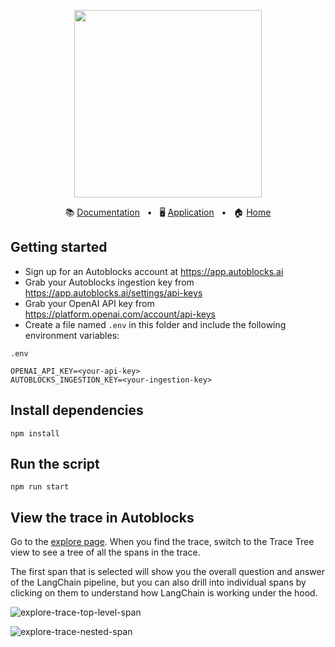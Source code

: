 <!-- banner start -->
<p align="center">
  <img src="https://app.autoblocks.ai/images/logo.png" width="300px">
</p>

<p align="center">
  📚
  <a href="https://docs.autoblocks.ai/">Documentation</a>
  &nbsp;
  •
  &nbsp;
  🖥️
  <a href="https://app.autoblocks.ai/">Application</a>
  &nbsp;
  •
  &nbsp;
  🏠
  <a href="https://www.autoblocks.ai/">Home</a>
</p>
<!-- banner end -->

<!-- getting started start -->

## Getting started

- Sign up for an Autoblocks account at https://app.autoblocks.ai
- Grab your Autoblocks ingestion key from https://app.autoblocks.ai/settings/api-keys
- Grab your OpenAI API key from https://platform.openai.com/account/api-keys
- Create a file named `.env` in this folder and include the following environment variables:

`.env`

```
OPENAI_API_KEY=<your-api-key>
AUTOBLOCKS_INGESTION_KEY=<your-ingestion-key>
```

<!-- getting started end -->

## Install dependencies

```
npm install
```

## Run the script

```
npm run start
```

## View the trace in Autoblocks

Go to the [explore page](https://app.autoblocks.ai/explore). When you find the trace, switch to the Trace Tree view to
see a tree of all the spans in the trace.

The first span that is selected will show you the overall question and answer of the LangChain pipeline, but you can also
drill into individual spans by clicking on them to understand how LangChain is working under the hood.

![explore-trace-top-level-span](https://github.com/autoblocksai/autoblocks-examples/assets/7498009/590e232a-eeaf-46a1-b9e3-3c0a8648234b)

![explore-trace-nested-span](https://github.com/autoblocksai/autoblocks-examples/assets/7498009/b32d7776-8378-49cc-a866-7ba6bd08f5e5)
